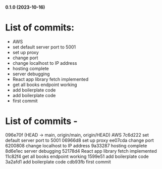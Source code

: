 #### 0.1.0 (2023-10-16)

# List of commits:

- AWS
- set default server port to 5001
- set up proxy
- change port
- change localhost to IP address
- hosting complete
- server debugging
- React app library fetch implemented
- get all books endpoint working
- add boilerplate code
- add boilerplate code
- first commit

# List of commits -

096e70f (HEAD -> main, origin/main, origin/HEAD) AWS
7c6d222 set default server port to 5001
06966d8 set up proxy
ee07cda change port
6200808 change localhost to IP address
9a33287 hosting complete
8d6e1ec server debugging
52178d4 React app library fetch implemented
11c82f4 get all books endpoint working
1599e51 add boilerplate code
3a2afd1 add boilerplate code
cdb93fb first commit
